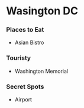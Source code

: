 # Wasington DC

### Places to Eat
- Asian Bistro


### Touristy
- Washington Memorial


### Secret Spots
- Airport
